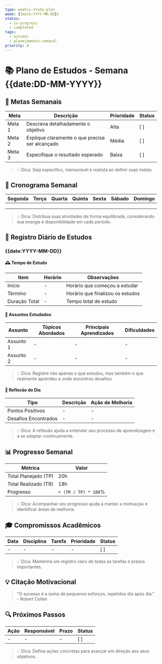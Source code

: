 ```yaml
---
type: weekly-study-plan
week: {{date:YYYY-MM-DD}}
status: 
  - in-progress
  - completed
tags:
  - estudos
  - planejamento-semanal
priority: A
---
```


# 📚 Plano de Estudos - Semana {{date:DD-MM-YYYY}}

## 🎯 Metas Semanais
| Meta | Descrição | Prioridade | Status |
|------|-----------|------------|--------|
| Meta 1 | Descreva detalhadamente o objetivo | Alta | [ ] |
| Meta 2 | Explique claramente o que precisa ser alcançado | Média | [ ] |
| Meta 3 | Especifique o resultado esperado | Baixa | [ ] |
> 💡 Dica: Seja específico, mensurável e realista ao definir suas metas.

## 📅 Cronograma Semanal
| Segunda | Terça | Quarta | Quinta | Sexta | Sábado | Domingo |
| ------- | ----- | ------ | ------ | ----- | ------ | ------- |
|         |       |        |        |       |        |         |
|         |       |        |        |       |        |         |
|         |       |        |        |       |        |         |
> 💡 Dica: Distribua suas atividades de forma equilibrada, considerando sua energia e disponibilidade em cada período.

## 📝 Registro Diário de Estudos
### {{date:YYYY-MM-DD}}

#### 🕰️ Tempo de Estudo
| Item | Horário | Observações |
|------|---------|-------------|
| Início | - | Horário que começou a estudar |
| Término | - | Horário que finalizou os estudos |
| Duração Total | - | Tempo total de estudo |

#### 📖 Assuntos Estudados
| Assunto | Tópicos Abordados | Principais Aprendizados | Dificuldades |
|---------|-------------------|-------------------------|--------------|
| Assunto 1 | - | - | - |
| Assunto 2 | - | - | - |
> 💡 Dica: Registre não apenas o que estudou, mas também o que realmente aprendeu e onde encontrou desafios.

#### 🧠 Reflexão do Dia
| Tipo | Descrição | Ação de Melhoria |
|------|-----------|------------------|
| Pontos Positivos | - | - |
| Desafios Encontrados | - | - |
> 💡 Dica: A reflexão ajuda a entender seu processo de aprendizagem e a se adaptar continuamente.

## 📊 Progresso Semanal
| Métrica              | Valor                |
| -------------------- | -------------------- |
| Total Planejado (TP) | 20h                  |
| Total Realizado (TR) | 18h                  |
| Progresso            | `= (TR / TP) * 100`% |

> 💡 Dica: Acompanhar seu progresso ajuda a manter a motivação e identificar áreas de melhoria.

## 🎓 Compromissos Acadêmicos
| Data | Disciplina | Tarefa | Prioridade | Status |
|------|------------|--------|------------|--------|
| - | - | - | - | [ ] |
> 💡 Dica: Mantenha um registro claro de todas as tarefas e prazos importantes.

## 💡 Citação Motivacional
> "O sucesso é a soma de pequenos esforços, repetidos dia após dia." - Robert Collier

## 🔍 Próximos Passos
| Ação | Responsável | Prazo | Status |
| ---- | ----------- | ----- | ------ |
| -    | -           | -     | [ ]    |
> 💡 Dica: Defina ações concretas para avançar em direção aos seus objetivos.